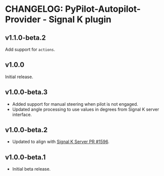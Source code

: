 # CHANGELOG: PyPilot-Autopilot-Provider - Signal K plugin 

## v1.1.0-beta.2

Add support for `actions`.


## v1.0.0

Initial release.


## v1.0.0-beta.3

- Added support for manual steering when pilot is not engaged.
- Updated angle processing to use values in degrees from Signal K server interface.


## v1.0.0-beta.2

- Updated to align with [Signal K Server PR #1596](https://github.com/SignalK/signalk-server/pull/1596).


## v1.0.0-beta.1

- Initial beta release.


